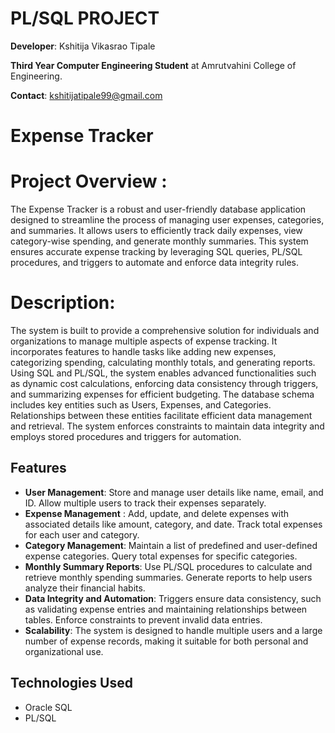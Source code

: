 # PL/SQL PROJECT

**Developer**:  Kshitija Vikasrao Tipale

**Third Year Computer Engineering Student** at Amrutvahini College of Engineering.

**Contact**:  kshitijatipale99@gmail.com



# Expense Tracker

# Project Overview :
The Expense Tracker is a robust and user-friendly database application designed to streamline the process of managing user expenses, categories, and summaries. It allows users to efficiently track daily expenses, view category-wise spending, and generate monthly summaries. This system ensures accurate expense tracking by leveraging SQL queries, PL/SQL procedures, and triggers to automate and enforce data integrity rules.

# Description:
The system is built to provide a comprehensive solution for individuals and organizations to manage multiple aspects of expense tracking. It incorporates features to handle tasks like adding new expenses, categorizing spending, calculating monthly totals, and generating reports.
Using SQL and PL/SQL, the system enables advanced functionalities such as dynamic cost calculations, enforcing data consistency through triggers, and summarizing expenses for efficient budgeting.
The database schema includes key entities such as Users, Expenses, and Categories. Relationships between these entities facilitate efficient data management and retrieval. The system enforces constraints to maintain data integrity and employs stored procedures and triggers for automation.

## Features
- **User Management**:
                    Store and manage user details like name, email, and ID.
                    Allow multiple users to track their expenses separately.
- **Expense Management** :
                       Add, update, and delete expenses with associated details like amount, category, and date.
Track total expenses for each user and category.
- **Category Management**:
                         Maintain a list of predefined and user-defined expense categories.
                         Query total expenses for specific categories.
- **Monthly Summary Reports**:
                             Use PL/SQL procedures to calculate and retrieve monthly spending summaries.
                             Generate reports to help users analyze their financial habits.
- **Data Integrity and Automation**:
                                   Triggers ensure data consistency, such as validating expense entries and maintaining relationships between tables.
                                   Enforce constraints to prevent invalid data entries.
- **Scalability**:
                 The system is designed to handle multiple users and a large number of expense records, making it suitable for both personal and organizational use.



## Technologies Used

- Oracle SQL
- PL/SQL



